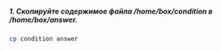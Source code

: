 ##### 1. Скопируйте содержимое файла /home/box/condition в /home/box/answer.
```bash
cp condition answer
```
